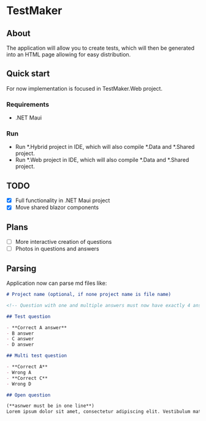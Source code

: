 # TestMaker

## About

The application will allow you to create tests, which will then be generated into an HTML page allowing for easy distribution.

## Quick start

For now implementation is focused in TestMaker.Web project.

### Requirements

- .NET Maui

### Run

- Run *.Hybrid project in IDE, which will also compile *.Data and *.Shared project.
- Run *.Web project in IDE, which will also compile *.Data and *.Shared project.

## TODO

- [x] Full functionality in .NET Maui project
- [x] Move shared blazor components

## Plans

- [ ] More interactive creation of questions
- [ ] Photos in questions and answers

## Parsing

Application now can parse md files like:

```md
# Project name (optional, if none project name is file name)

<!-- Question with one and multiple answers must now have exactly 4 answers -->

## Test question

- **Correct A answer**
- B answer
- C answer
- D answer

## Multi test question

- **Correct A**
- Wrong A
- **Correct C**
- Wrong D

## Open question

(**asnwer must be in one line**)
Lorem ipsum dolor sit amet, consectetur adipiscing elit. Vestibulum mattis consectetur libero in facilisis. Vivamus non mauris sit amet odio interdum sodales non in nisi. Integer consequat purus risus, at pharetra dui condimentum eget. Quisque nec tellus quis urna semper tempus. Etiam facilisis maximus urna. In sapien leo, mattis quis nulla in, scelerisque finibus sem. Orci varius natoque penatibus et magnis dis parturient montes, nascetur ridiculus mus. Maecenas commodo libero odio, imperdiet feugiat sapien fringilla id. Vestibulum eget nibh maximus, hendrerit neque eu, varius tortor. Maecenas augue metus, facilisis ac massa ac, eleifend pellentesque dui. Nulla facilisi. Praesent euismod faucibus sagittis. Pellentesque consectetur neque sed risus fermentum, quis blandit enim ultrices. 
```
